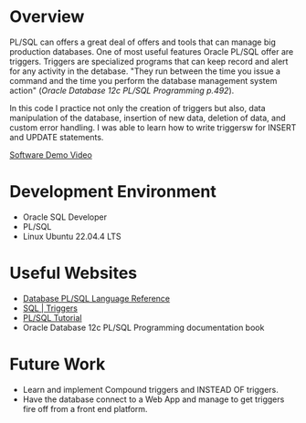 
# Overview

PL/SQL can offers a great deal of offers and tools that can manage big production databases. One of most useful features Oracle PL/SQL offer are triggers. Triggers are specialized programs that can keep record and alert for any activity in the detabase. "They run between the time you issue a command and the time you perform the database management system action" (*Oracle Database 12c PL/SQL Programming p.492*).

In this code I practice not only the creation of triggers but also, data manipulation of the database, insertion of new data, deletion of data, and custom error handling. I was able to learn how to write triggersw for INSERT and UPDATE statements. 

[Software Demo Video](https://youtu.be/WsshSnc9ZDY)

# Development Environment

- Oracle SQL Developer
- PL/SQL
- Linux Ubuntu 22.04.4 LTS

# Useful Websites

- [Database PL/SQL Language Reference](https://docs.oracle.com/en/database/oracle/oracle-database/19/lnpls/plsql-triggers.html)
- [SQL | Triggers](https://geeksforgeeks.org/sql-triggers/)
- [PL/SQL Tutorial](https://www.tutorialspoint.com/plsql/index.htm)
- Oracle Database 12c PL/SQL Programming documentation book

# Future Work

- Learn and implement Compound triggers and INSTEAD OF triggers.
- Have the database connect to a Web App and manage to get triggers fire off from a front end platform. 